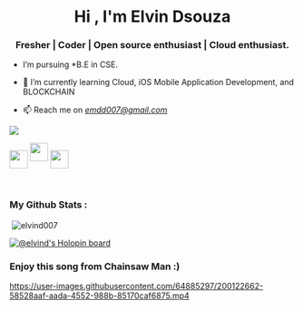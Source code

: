 <h1 align="center">Hi , I'm Elvin Dsouza</h1>
<h3 align="center"><b>Fresher | Coder | Open source enthusiast | Cloud enthusiast</b>.</h3>


-  I’m pursuing *B.E in CSE.

- 🌱 I’m currently learning Cloud, iOS Mobile Application Development, and BLOCKCHAIN 

- 📫 Reach me on *emdd007@gmail.com* 

![](https://komarev.com/ghpvc/?username=elvind007&label=PROFILE+VIEWS)

<a href = 'https://www.linkedin.com/in/elvin-dsouza/'> <img width = '32px' align= 'center' src="https://raw.githubusercontent.com/rahulbanerjee26/githubAboutMeGenerator/main/icons/linked-in-alt.svg"/></a>
<a href="http://www.instagram.com/elvin.d_/" target="_blank" rel="noreferrer"><img src="https://raw.githubusercontent.com/danielcranney/readme-generator/main/public/icons/socials/instagram.svg" width="32" height="32" /></a> 
<a href = 'https://twitter.com/Elvin_dsouza'> <img width = '32px' align= 'center' src="https://raw.githubusercontent.com/rahulbanerjee26/githubAboutMeGenerator/main/icons/twitter.svg"/></a>

<!---
<h2></h2>
<h3>Languages and Tools :</h3>
<h2>
<p align="left"> <a href="https://www.cprogramming.com/" target="_blank"> <img src="https://raw.githubusercontent.com/devicons/devicon/master/icons/c/c-original.svg" alt="c" width="40" height="40"/> </a> 
<a href="https://www.w3schools.com/cpp/" target="_blank"> <img src="https://raw.githubusercontent.com/devicons/devicon/master/icons/cplusplus/cplusplus-original.svg" alt="cplusplus" width="40" height="40"/> </a> 
<a href="https://www.w3.org/TR/CSS/#css" target="_blank" rel="noreferrer"><img src="https://raw.githubusercontent.com/danielcranney/readme-generator/main/public/icons/skills/css3-colored.svg" width="36" height="36" alt="CSS3" /></a> 
  <a href="https://developer.mozilla.org/en-US/docs/Glossary/HTML5" target="_blank" rel="noreferrer"><img src="https://raw.githubusercontent.com/danielcranney/readme-generator/main/public/icons/skills/html5-colored.svg" width="36" height="36" alt="HTML5" /></a> 
<a href="https://www.oracle.com/java/" target="_blank" rel="noreferrer"><img src="https://raw.githubusercontent.com/danielcranney/readme-generator/main/public/icons/skills/java-colored.svg" width="36" height="36" alt="Java" /></a>
<a href="https://developer.mozilla.org/en-US/docs/Web/JavaScript" target="_blank" rel="noreferrer"><img src="https://raw.githubusercontent.com/danielcranney/readme-generator/main/public/icons/skills/javascript-colored.svg" width="36" height="36" alt="Javascript" /></a>
<a href="https://www.python.org" target="_blank"> <img src="https://raw.githubusercontent.com/devicons/devicon/master/icons/python/python-original.svg" alt="python" width="40" height="40"/> </a> 
</p>
</h2>

-->


<br>
<h3>My Github Stats :</h3>
<p>&nbsp;<img align="center" src="https://github-readme-stats.vercel.app/api?username=elvind007&show_icons=true&theme=tokyonight&locale=en" alt="elvind007" /></p>




[![@elvind's Holopin board](https://holopin.me/elvind)](https://holopin.io/@elvind)






<h3>Enjoy this song from Chainsaw Man :) </h3>


https://user-images.githubusercontent.com/64885297/200122662-58528aaf-aada-4552-988b-85170caf6875.mp4





